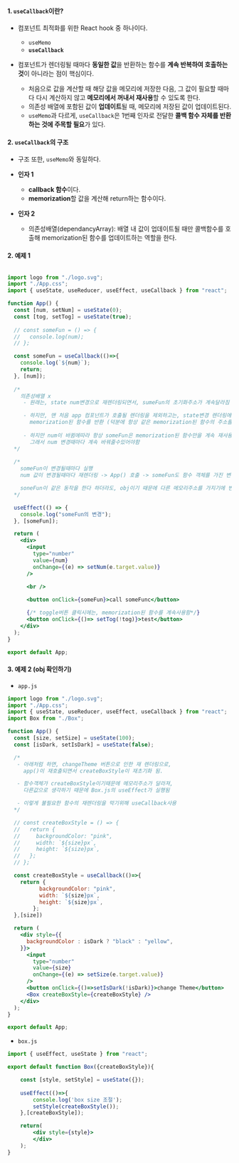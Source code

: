 
#### 1. `useCallback`이란?

- 컴포넌트 최적화를 위한 React hook 중 하나이다.
	- `useMemo`
	- **`useCallback`**

- 컴포넌트가 렌더링될 때마다 **동일한 값**을 반환하는 함수를 **계속 반복하여 호출하는 것**이 아니라는 점이 핵심이다.
	- 처음으로 값을 계산할 때 해당 값을 메모리에 저장한 다음, 그 값이 필요할 때마다 다시 계산하지 않고 **메모리에서 꺼내서 재사용**할 수 있도록 한다.
	- 의존성 배열에 포함된 값이 **업데이트**될 때, 메모리에 저장된 값이 업데이트된다.
	- `useMemo`과 다르게, `useCallback`은 1번째 인자로 전달한 **콜백 함수 자체를 반환하는 것에 주목할 필요**가 있다.


#### 2. `useCallback`의 구조

- 구조 또한, `useMemo`와 동일하다.

 - **인자 1**
	 - **callback 함수**이다.
	 - **memorization**할 값을 계산해 return하는 함수이다.

 - **인자 2**
	 - 의존성배열(dependancyArray): 배열 내 값이 업데이트될 때만 콜백함수를 호출해 memorization된 함수를 업데이트하는 역할을 한다.


#### 2. 예제 1

```jsx

import logo from "./logo.svg";
import "./App.css";
import { useState, useReducer, useEffect, useCallback } from "react";

function App() {
  const [num, setNum] = useState(0);
  const [tog, setTog] = useState(true);
  
  // const someFun = () => {
  //   console.log(num);
  // };

  const someFun = useCallback(()=>{
    console.log(`${num}`);
    return;
  }, [num]);
   
  /*
    의존성배열 x 
     - 원래는, state num변경으로 재렌더링되면서, sumeFun의 초기화주소가 계속달라짐

     - 하지만, 맨 처음 app 컴포넌트가 호출될 렌더링을 제외하고는, state변경 렌더링에는 useEffect가 불리지 x
       memorization된 함수를 반환 (덕분에 항상 같은 memorization된 함수의 주소를 가짐)
 
     - 하지만 num이 바뀜에따라 항상 someFun은 memorization된 함수만을 계속 재사용하니, console.log()시, 0만 출력됨
       그래서 num 변경때마다 계속 바꿔줄수있어야함
  */
       
  /*
    someFun이 변경될때마다 실행
    num 값이 변경될때마다 재렌더링 -> App() 호출 -> someFun도 함수 객체를 가진 변수로, 호출됨

    soneFun이 같은 동작을 한다 하더라도, obj이기 때문에 다른 메모리주소를 가지기에 변한 것으로 인식
  */

  useEffect(() => {
    console.log("someFun의 변경");
  }, [someFun]);

  return (
    <div>
      <input
        type="number"
        value={num}
        onChange={(e) => setNum(e.target.value)}
      />

      <br />
      
      <button onClick={someFun}>call someFunc</button>

	  {/* toggle버튼 클릭시에는, memorization된 함수를 계속사용함*/}
	  <button onClick={()=> setTog(!tog)}>test</button> 
    </div>
  );
}

export default App;
```


#### 3. 예제 2 (obj 확인하기)

-  `app.js`
```jsx
import logo from "./logo.svg";
import "./App.css";
import { useState, useReducer, useEffect, useCallback } from "react";
import Box from "./Box";

function App() {
  const [size, setSize] = useState(100);
  const [isDark, setIsDark] = useState(false);

  /* 
   - 아래처럼 하면, changeTheme 버튼으로 인한 재 렌더링으로, 
     app()이 재호출되면서 createBoxStyle이 재초기화 됨. 

   - 함수객체가 createBoxStyle이기때문에 메모리주소가 달라져,
     다른값으로 생각하기 때문에 Box.js의 useEffect가 실행됨

   - 이렇게 불필요한 함수의 재렌더링을 막기위해 useCallback사용
  */ 

  // const createBoxStyle = () => {
  //   return {
  //     backgroundColor: "pink",
  //     width: `${size}px`,
  //     height: `${size}px`,
  //   };
  // };

  const createBoxStyle = useCallback(()=>{
    return {
          backgroundColor: "pink",
          width: `${size}px`,
          height: `${size}px`,
        };
  },[size])

  return (
    <div style={{
      backgroundColor : isDark ? "black" : "yellow",
    }}>
      <input
        type="number"
        value={size}
        onChange={(e) => setSize(e.target.value)}
      />
      <button onClick={()=>setIsDark(!isDark)}>change Theme</button>
      <Box createBoxStyle={createBoxStyle} />
    </div>
  );
}

export default App;
```

- `box.js`
```jsx
import { useEffect, useState } from "react";

export default function Box({createBoxStyle}){

    const [style, setStyle] = useState({});
    
    useEffect(()=>{
        console.log('box size 조절');
        setStyle(createBoxStyle());
    },[createBoxStyle]);

    return(
        <div style={style}>
        </div>
    );
}
```
